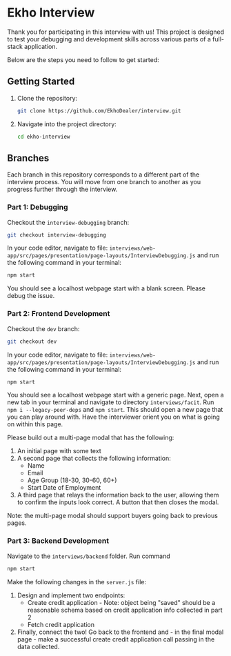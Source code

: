 # Ekho Interview

Thank you for participating in this interview with us! This project is designed to test your debugging and development skills across various parts of a full-stack application.

Below are the steps you need to follow to get started:

## Getting Started

1. Clone the repository:

    ```bash
    git clone https://github.com/EkhoDealer/interview.git
    ```

2. Navigate into the project directory:
    ```bash
    cd ekho-interview
    ```

## Branches

Each branch in this repository corresponds to a different part of the interview process. You will move from one branch to another as you progress further through the interview.

### Part 1: Debugging

Checkout the `interview-debugging` branch:

```bash
git checkout interview-debugging
```

In your code editor, navigate to file: ```interviews/web-app/src/pages/presentation/page-layouts/InterviewDebugging.js``` and run the following command in your terminal:

```bash
npm start
```

You should see a localhost webpage start with a blank screen. Please debug the issue.

### Part 2: Frontend Development

Checkout the `dev` branch:

```bash
git checkout dev
```

In your code editor, navigate to file: ```interviews/web-app/src/pages/presentation/page-layouts/InterviewDebugging.js``` and run the following command in your terminal:

```bash
npm start
```

You should see a localhost webpage start with a generic page. Next, open a new tab in your terminal and navigate to directory ```interviews/facit```. Run `npm i --legacy-peer-deps` and `npm start`. This should open a new page that you can play around with. Have the interviewer orient you on what is going on within this page.

Please build out a multi-page modal that has the following:
1. An initial page with some text
2. A second page that collects the following information:
   - Name
   - Email
   - Age Group (18-30, 30-60, 60+)
   - Start Date of Employment
3. A third page that relays the information back to the user, allowing them to confirm the inputs look correct. A button that then closes the modal.

Note: the multi-page modal should support buyers going back to previous pages.

### Part 3: Backend Development

Navigate to the `interviews/backend` folder. Run command

```bash
npm start
```

Make the following changes in the `server.js` file:
1. Design and implement two endpoints:
   - Create credit application
         - Note: object being "saved" should be a reasonable schema based on credit application info collected in part 2
   - Fetch credit application
2. Finally, connect the two! Go back to the frontend and - in the final modal page - make a successful create credit application call passing in the data collected.
     
